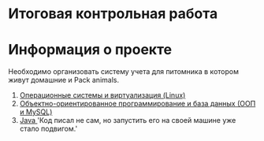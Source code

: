 # Итоговая контрольная работа

 # Информация о проекте
 Необходимо организовать систему учета для питомника в котором живут домашние и Pack animals. 

 1. [Операционные системы и виртуализация (Linux)](Linux/task1.md)
 2. [Объектно-ориентированное программирование и база данных (ООП и MySQL)](OOP/task2.md)
 3. [ Java ](Java/) 'Код писал не сам, но запустить его на своей машине уже стало подвигом.'
